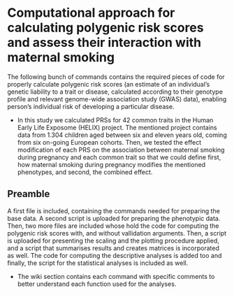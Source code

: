 # Computational approach for calculating polygenic risk scores and assess their interaction with maternal smoking 

The following bunch of commands contains the required pieces of code for properly calculate polygenic risk scores (an estimate of an individual’s genetic liability to a trait or disease, calculated according to their genotype profile and relevant genome-wide association study (GWAS) data), enabling person’s individual risk of developing a particular disease. 
- In this study we calculated PRSs for 42 common traits in the Human Early Life Exposome (HELIX) project. The mentioned project contains data from 1.304 children aged between six and eleven years old, coming from six on-going European cohorts. Then, we tested the effect modification of each PRS on the association between maternal smoking during pregnancy and each common trait so that we could define first, how maternal smoking during pregnancy modifies the mentioned phenotypes, and second, the combined effect. 

## Preamble

A first file is included, containing the commands needed for preparing the base data. A second script is uploaded for preparing the phenotypic data. Then, two more files are included whose hold the code for computing the polygenic risk scores with, and without vallidation arguments. Then, a script is uploaded for presenting the scaling and the plotting procedure applied, and a script that summarises results and creates matrices is incorporated as well. The code for computing the descriptive analyses is added too and finally, the script for the statistical analyses is included as well. 
- The wiki section contains each command with specific comments to better understand each function used for the analyses. 
